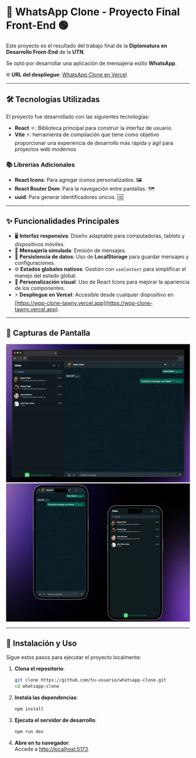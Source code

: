 
# 📱 WhatsApp Clone - Proyecto Final Front-End 🟢

Este proyecto es el resultado del trabajo final de la **Diplomatura en Desarrollo Front-End** de la **UTN**.  

Se optó por desarrollar una aplicación de mensajería estilo **WhatsApp**.

🌐 **URL del despliegue**: [WhatsApp Clone en Vercel](https://wpp-clone-tawny.vercel.app)  

---

## 🛠️ Tecnologías Utilizadas
El proyecto fue desarrollado con las siguientes tecnologías:  
- **React** ⚛️: Biblioteca principal para construir la interfaz de usuario.
- **Vite** ⚡: herramienta de compilación que tiene como objetivo proporcionar una experiencia de desarrollo más rápida y ágil para proyectos web modernos

### 📚 Librerías Adicionales
- **React Icons**: Para agregar íconos personalizados. 🖼️  
- **React Router Dom**: Para la navegación entre pantallas. 🗺️  
- **uuid**: Para generar identificadores únicos. 🆔  

---

## ✨ Funcionalidades Principales
- 🖥️ **Interfaz responsiva**: Diseño adaptable para computadoras, tablets y dispositivos móviles.  
- 💬 **Mensajería simulada**: Emisión de mensajes. 
- 📂 **Persistencia de datos**: Uso de **LocalStorage** para guardar mensajes y configuraciones.  
- 🌐 **Estados globales nativos**: Gestión con `useContext` para simplificar el manejo del estado global.  
- 🎨 **Personalización visual**: Uso de React Icons para mejorar la apariencia de los componentes.  
- ⚡ **Despliegue en Vercel**: Accesible desde cualquier dispositivo en [https://wpp-clone-tawny.vercel.app](https://wpp-clone-tawny.vercel.app).  

---

## 📸 Capturas de Pantalla
![Desktop](/public/desktop-mockup.png)
![Mobile](/public/mobile-mockup.png)

---

## 🚀 Instalación y Uso

Sigue estos pasos para ejecutar el proyecto localmente:

1. **Clona el repositorio**:  
   ```bash
   git clone https://github.com/tu-usuario/whatsapp-clone.git
   cd whatsapp-clone
   ```

2. **Instala las dependencias**:  
   ```bash
   npm install
   ```

3. **Ejecuta el servidor de desarrollo**:  
   ```bash
   npm run dev
   ```

4. **Abre en tu navegador**:  
   Accede a [http://localhost:5173](http://localhost:5173).
